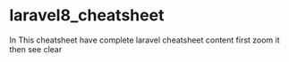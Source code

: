 # laravel8_cheatsheet
In This cheatsheet have complete laravel cheatsheet  content 
first zoom it then see clear 
